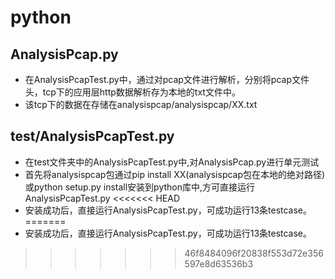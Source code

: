 # python #
## AnalysisPcap.py
* 在AnalysisPcapTest.py中，通过对pcap文件进行解析，分别将pcap文件头，tcp下的应用层http数据解析存为本地的txt文件中。
* 该tcp下的数据在存储在analysispcap/analysispcap/XX.txt

## test/AnalysisPcapTest.py
* 在test文件夹中的AnalysisPcapTest.py中,对AnalysisPcap.py进行单元测试
* 首先将analysispcap包通过pip install XX(analysispcap包在本地的绝对路径)或python setup.py install安装到python库中,方可直接运行AnalysisPcapTest.py
<<<<<<< HEAD
* 安装成功后，直接运行AnalysisPcapTest.py，可成功运行13条testcase。
=======
* 安装成功后，直接运行AnalysisPcapTest.py，可成功运行13条testcase。
>>>>>>> 46f8484096f20838f553d72e356597e8d63536b3
